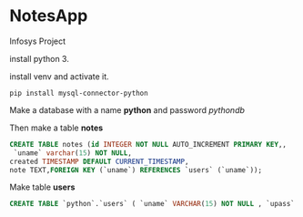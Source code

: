 # NotesApp
Infosys Project

install python 3.

install venv and activate it.

`pip install mysql-connector-python`

Make a database with a name **python** and password *pythondb*

Then make a table **notes**

```sql
CREATE TABLE notes (id INTEGER NOT NULL AUTO_INCREMENT PRIMARY KEY,,
 `uname` varchar(15) NOT NULL,
created TIMESTAMP DEFAULT CURRENT_TIMESTAMP,
note TEXT,FOREIGN KEY (`uname`) REFERENCES `users` (`uname`));
```
Make table **users**

```sql
CREATE TABLE `python`.`users` ( `uname` VARCHAR(15) NOT NULL , `upass` VARCHAR(15) NOT NULL , PRIMARY KEY (`uname`));
```
